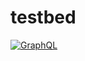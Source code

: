 # testbed

[![GraphQL](https://github.com/github/mobile-ios/actions/workflows/graphql.yml/badge.svg)](https://github.com/github/mobile-ios/actionsworkflows/graphql.yml)
